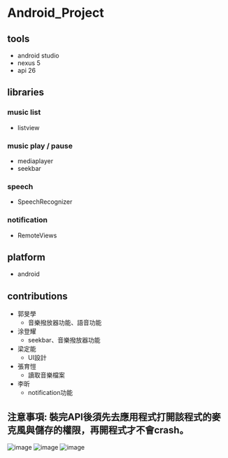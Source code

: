 # Android_Project

## tools
  - android studio
  - nexus 5
  - api 26

## libraries

### music list
  - listview

### music play / pause
  - mediaplayer
  - seekbar
  
### speech
  - SpeechRecognizer
 
### notification
  - RemoteViews

## platform
  - android

## contributions
  - 郭旻學
    - 音樂撥放器功能、語音功能
  - 涂登耀
    - seekbar、音樂撥放器功能
  - 梁定能
    - UI設計
  - 張育愷
    - 讀取音樂檔案
  - 李昕
    - notification功能

## 注意事項: 裝完API後須先去應用程式打開該程式的麥克風與儲存的權限，再開程式才不會crash。
![image](https://github.com/F74046496/Android_Project/blob/master/screenshot/01.png)
![image](https://github.com/F74046496/Android_Project/blob/master/screenshot/02.png)
![image](https://github.com/F74046496/Android_Project/blob/master/screenshot/03.png)

